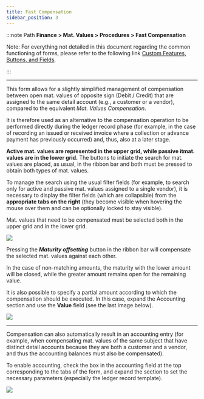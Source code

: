```yaml
---
title: Fast Compensation
sidebar_position: 3
---
```


:::note Path 
**Finance > Mat. Values > Procedures > Fast Compensation**

Note:
For everything not detailed in this document regarding the common functioning of forms, please refer to the following link [Custom Features, Buttons, and Fields](/docs/guide/common).

:::

---

This form allows for a slightly simplified management of compensation between open mat. values of opposite sign (Debit / Credit) that are assigned to the same detail account (e.g., a customer or a vendor), compared to the equivalent *Mat. Values Compensation*.

It is therefore used as an alternative to the compensation operation to be performed directly during the ledger record phase (for example, in the case of recording an issued or received invoice where a collection or advance payment has previously occurred) and, thus, also at a later stage.

**Active mat. values are represented in the upper grid, while passive itmat. values are in the lower grid.**
The buttons to initiate the search for mat. values are placed, as usual, in the ribbon bar and both must be pressed to obtain both types of mat. values.

To manage the search using the usual filter fields (for example, to search only for active and passive mat. values assigned to a single vendor), it is necessary to display the filter fields (which are collapsible) from the **appropriate tabs on the right** (they become visible when hovering the mouse over them and can be optionally locked to stay visible).

Mat. values that need to be compensated must be selected both in the upper grid and in the lower grid.


![](/img/it-it/finance-area/maturity-values/fast-compensation.png)

Pressing the ***Maturity offsetting*** button in the ribbon bar will compensate the selected mat. values against each other.

In the case of non-matching amounts, the maturity with the lower amount will be closed, while the greater amount remains open for the remaining value.

It is also possible to specify a partial amount according to which the compensation should be executed. In this case, expand the Accounting section and use the **Value** field (see the last image below).


![](/img/it-it/finance-area/maturity-values/fast-compensation2.png)

---

Compensation can also automatically result in an accounting entry (for example, when compensating mat. values of the same subject that have distinct detail accounts because they are both a customer and a vendor, and thus the accounting balances must also be compensated).

To enable accounting, check the box in the accounting field at the top corresponding to the tabs of the form, and expand the section to set the necessary parameters (especially the ledger record template).

![](/img/it-it/finance-area/maturity-values/fast-compensation3.png)